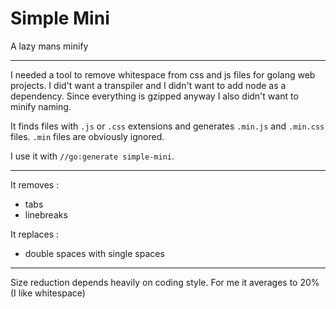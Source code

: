 # Simple Mini

A lazy mans minify

---

I needed a tool to remove whitespace from css and js files for golang web projects. I did't want a transpiler and I didn't want to add node as a dependency.
Since everything is gzipped anyway I also didn't want to minify naming.

It finds files with `.js` or `.css` extensions and generates `.min.js` and `.min.css` files. `.min` files are obviously ignored.

I use it with `//go:generate simple-mini`.

---

It removes :
- tabs
- linebreaks

It replaces :
- double spaces with single spaces

---

Size reduction depends heavily on coding style.
For me it averages to 20% (I like whitespace)
